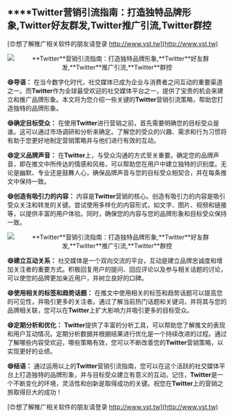## ****Twitter**营销引流指南：打造独特品牌形象,**Twitter**好友群发,**Twitter**推广引流,**Twitter**群控**

[😍想了解推广相关软件的朋友请登录 http://www.vst.tw](http://www.vst.tw)

 <center><img src="https://vst.tw/MP4/tuiguang/png/8.png" alt="**Twitter**营销引流指南：打造独特品牌形象,**Twitter**好友群发,**Twitter**推广引流,**Twitter**群控"></center>

**😄导语：**
在当今数字化时代，社交媒体已成为企业与消费者之间互动的重要渠道之一。而**Twitter**作为全球最受欢迎的社交媒体平台之一，提供了宝贵的机会来建立和推广品牌形象。本文将为您介绍一些关键的**Twitter**营销引流策略，帮助您打造独特的品牌形象。

**😄确定目标受众：**
在使用**Twitter**进行营销之前，首先需要明确您的目标受众是谁。这可以通过市场调研和分析来确定。了解您的受众的兴趣、需求和行为习惯将有助于您更好地制定营销策略并与他们进行有效的互动。

**😄定义品牌声音：**
在**Twitter**上，与受众沟通的方式至关重要。确定您的品牌声音，即在推文中所传达的情感和风格，可以帮助您在用户中建立独特的识别度。无论是幽默、专业还是鼓舞人心，确保品牌声音与您的目标受众相契合，并在每条推文中保持一致。

**😄创造有吸引力的内容：**
内容是**Twitter**营销的核心。创造有吸引力的内容是吸引受众关注和转发的关键。尝试使用多样化的内容形式，如文字、图片、视频和链接等，以提供丰富的用户体验。同时，确保您的内容与您的品牌形象和目标受众保持一致。

 <center><img src="https://vst.tw/MP4/tuiguang/png/6.png" alt="**Twitter**营销引流指南：打造独特品牌形象,**Twitter**好友群发,**Twitter**推广引流,**Twitter**群控"></center>

**😄建立互动关系：**
社交媒体是一个双向交流的平台，互动是建立品牌忠诚度和增加关注者的重要方式。积极回复用户的提问、回应评论以及参与相关话题的讨论，可以使您的品牌更加亲近用户，并树立良好的口碑。

**😄使用相关的标签和趋势话题：**
在推文中使用相关的标签和趋势话题可以提高您的可见性，并吸引更多的关注者。通过了解当前热门话题和关键词，并将其与您的品牌相关联，您可以在**Twitter**上扩大影响力并吸引更多的目标受众。

**😄定期分析和优化：**
**Twitter**提供了丰富的分析工具，可以帮助您了解推文的表现和用户互动情况。定期分析数据并根据结果进行优化是一个持续改进的过程。通过了解哪些内容受欢迎，哪些策略有效，您可以不断改善您的**Twitter**营销策略，以实现更好的业绩。

**😄结语：**
通过运用以上的**Twitter**营销引流指南，您可以在这个活跃的社交媒体平台上打造独特的品牌形象，并与目标受众建立有意义的互动。记住，**Twitter**是一个不断变化的环境，灵活性和创新是取得成功的关键。祝您在**Twitter**上的营销之旅取得巨大的成功！

[😍想了解推广相关软件的朋友请登录 http://www.vst.tw](http://www.vst.tw)



